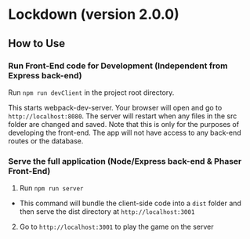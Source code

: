 # Lockdown (version 2.0.0)

## How to Use 

### Run Front-End code for Development (Independent from Express back-end)

Run `npm run devClient` in the project root directory.

This starts webpack-dev-server. Your browser will open and go to `http://localhost:8080`. The server will restart when any files in the src folder are changed and saved. Note that this is only for the purposes of developing the front-end. The app will not have access to any back-end routes or the database. 

### Serve the full application (Node/Express back-end & Phaser Front-End)

1) Run `npm run server` 
* This command will bundle the client-side code into a `dist` folder and then serve the dist directory at `http://localhost:3001`

2) Go to `http://localhost:3001` to play the game on the server